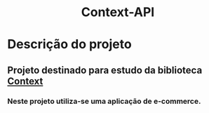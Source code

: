 <h1 align="center"> Context-API </h1>

# Descrição do projeto
## Projeto destinado para estudo da biblioteca [Context](https://reactjs.org/docs/context.html)
### Neste projeto utiliza-se uma aplicação de e-commerce.
